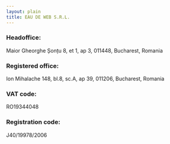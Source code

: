 ```yaml
---
layout: plain
title: EAU DE WEB S.R.L.
---
```


### Headoffice: ###

Maior Gheorghe Șonțu 8, et 1, ap 3, 011448, Bucharest, Romania


### Registered office: ###

Ion Mihalache 148, bl.8, sc.A, ap 39, 011206, Bucharest, Romania


### VAT code: ###

RO19344048


### Registration code: ###

J40/19978/2006


